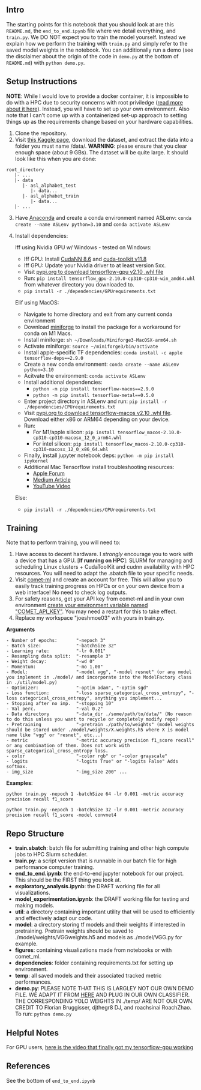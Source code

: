 ## **Intro**

The starting points for this notebook that you should look at are this `README.md`, the `end_to_end.ipynb` file where we detail everything, and `train.py`. We DO NOT expect you to train the model yourself. Instead we explain how we perform the training with `train.py` and simply refer to the saved model weights in the notebook. You can additionally run a demo (see the disclaimer about the origin of the code in `demo.py` at the bottom of `README.md`) with `python demo.py`.

## **Setup Instructions**

**NOTE**: While I would love to provide a docker container, it is impossible to do with a HPC due to security concerns with root priviledge ([read more about it here](https://waterprogramming.wordpress.com/2022/05/25/containerizing-your-code-for-hpc-docker-singularity/)). Instead, you will have to set up your own environment. Also note that I can't come up with a containerized set-up approach to setting things up as the
requirements change based on your hardware capabilities.

1. Clone the repository.
2. Visit [this Kaggle page](https://www.kaggle.com/datasets/grassknoted/asl-alphabet), download the dataset, and extract the data into a folder you must name /data/. **WARNING**: please ensure that you clear enough space (about 9 GBs). The dataset will be quite large. It should look like this when you are done:

```
root_directory
   |- ...
   |- data
      |- asl_alphabet_test
         |- data...
      |- asl_alphabet_train
         |- data...
   |- ...
```

3. Have [Anaconda](https://docs.anaconda.com/free/anaconda/install/) and create a conda environment named ASLenv: `conda create --name ASLenv python=3.10` and `conda activate ASLenv`
4. Install dependencies:

   Iff using Nvidia GPU w/ Windows - tested on Windows:

   - Iff GPU: Install [CudaNN 8.6](https://developer.nvidia.com/cudnn-downloads) and [cuda-toolkit v11.8](https://developer.nvidia.com/cuda-downloads)
   - Iff GPU: Update your Nvidia driver to at least version 5xx.
   - Visit [pypi.org to download tensorflow-gpu v2.10 .whl file](https://pypi.org/project/tensorflow-gpu/2.10.0/)
   - Run: `pip install tensorflow_gpu-2.10.0-cp310-cp310-win_amd64.whl` from whatever directory you downloaded to.
   - `pip install -r ./dependencies/GPUrequirements.txt`

   Elif using MacOS:

   - Navigate to home directory and exit from any current conda environment
   - Download [miniforge](https://github.com/conda-forge/miniforge/releases/latest/download/Miniforge3-MacOSX-arm64.sh) to install the package for a workaround for conda on M1 Macs.
   - Install miniforge: `sh ~/Downloads/Miniforge3-MacOSX-arm64.sh`
   - Activate miniforge: `source ~/miniforge3/bin/activate`
   - Install apple-specific TF dependencies: `conda install -c apple tensorflow-deps==2.9.0`
   - Create a new conda environment: `conda create --name ASLenv python=3.10`
   - Acitvate the environment: `conda activate ASLenv`
   - Install additional dependencies:
     - `python -m pip install tensorflow-macos==2.9.0`
     - `python -m pip install tensorflow-metal==0.5.0`
   - Enter project directory in ASLenv and run: `pip install -r ./dependencies/CPUrequirements.txt`
   - Visit [pypi.org to download tensorflow-macos v2.10 .whl file](https://pypi.org/project/tensorflow-macos/2.10.0/). Download either x86 or ARM64 depending on your device.
   - Run:
     - For M1/apple silicon: `pip install tensorflow_macos-2.10.0-cp310-cp310-macosx_12_0_arm64.whl`
     - For intel silicon: `pip install tensorflow_macos-2.10.0-cp310-cp310-macosx_12_0_x86_64.whl`
   - Finally, install jupyter notebook deps: `python -m pip install ipykernel`
   - Additional Mac Tensorflow install troubleshooting resources:
     - [Apple Forum](https://forums.developer.apple.com/forums/thread/689300)
     - [Medium Article](https://medium.com/geekculture/installing-tensorflow-on-apple-silicon-84a28050d784)
     - [YouTube Video](https://www.youtube.com/watch?v=WFIZn6titnc)

   Else:

   - `pip install -r ./dependencies/CPUrequirements.txt`

## **Training**

Note that to perform training, you will need to:

1.  Have access to decent hardware. I _strongly_ encourage you to work with a device that has a GPU. [**If running on HPC**]: SLURM for managing and scheduling Linux clusters + CudaToolKit and cudnn availability with HPC resources. You will need to adapt the .sbatch file to your specific needs.
2.  Visit [comet-ml](https://www.comet.com/site/) and create an account for free. This will allow you to easily track training progress on HPCs or on your own device from a web interface! No need to check log outputs.
3.  For safety reasons, get your API key from comet-ml and in your own environment [create your environment variable named "COMET_API_KEY"](https://networkdirection.net/python/resources/env-variable/). You may need a restart for this to take effect.
4.  Replace my workspace "joeshmoe03" with yours in train.py.

**Arguments**

```
- Number of epochs:       "-nepoch 3"
- Batch size:             "-batchSize 32"
- Learning rate:          "-lr 0.001"
- Resampling data split:  "-resample 3"
- Weight decay:           "-wd 0"
- Momentum:               "-mo 1.00"
- Model:                  "-model vgg", "-model resnet" (or any model you implement in ./model/ and incorporate into the ModelFactory class in ./util/model.py)
- Optimizer:              "-optim adam", "-optim sgd"
- Loss function:          "-loss sparse_categorical_cross_entropy", "-loss categorical_cross_entropy", anything you implement...
- Stopping after no imp.  "-stopping 10"
- Val perc.               "-val 0.2"
- Data directory          "-data_dir ./some/path/to/data/" (No reason to do this unless you want to recycle or completely modify repo)
- Pretraining             "-pretrain ./path/to/weights" (model weights should be stored under ./model/weights/X.weights.h5 where X is model name like "vgg" or "resnet", etc...)
- metric                  "-metric accuracy precision f1_score recall" or any combination of them. Does not work with sparse_categorical_cross_entropy loss.
- color                   "-color rgb" or "-color grayscale"
- logits                  "-logits True" or "-logits False" Adds softmax.
- img_size                "-img_size 200" ...
```

**Examples**:

`python train.py -nepoch 1 -batchSize 64 -lr 0.001 -metric accuracy precision recall f1_score`

`python train.py -nepoch 1 -batchSize 32 -lr 0.001 -metric accuracy precision recall f1_score -model convnet4`

## **Repo Structure**

- **train.sbatch**: batch file for submitting training and other high compute jobs to HPC Slurm scheduler.
- **train.py**: a script version that is runnable in our batch file for high performance computer training.
- **end_to_end.ipynb**: the end-to-end jupyter notebook for our project. This should be the FIRST thing you look at.
- **exploratory_analysis.ipynb**: the DRAFT working file for all visualizations.
- **model_experimentation.ipynb**: the DRAFT working file for testing and making models.
- **util**: a directory containing important utility that will be used to efficiently and effectively adapt our code.
- **model**: a directory storing tf models and their weights if interested in pretraining. Pretrain weights should be saved to ./model/weights/VGGweights.h5 and models as ./model/VGG.py for example.
- **figures**: containing visualizations made from notebooks or with comet_ml.
- **dependencies**: folder containing requirements.txt for setting up environment.
- **temp**: all saved models and their associated tracked metric performances.
- **demo.py**: PLEASE NOTE THAT THIS IS LARGLEY NOT OUR OWN DEMO FILE. WE ADAPT IT FROM [HERE](https://github.com/cansik/yolo-hand-detection/blob/master/yolo.py) AND PLUG IN OUR OWN CLASSIFIER. THE CORRESPONDING YOLO WEIGHTS IN ./temp/ ARE NOT OUR OWN. CREDIT TO Florian Bruggisser, djthegr8 DJ, and roachsinai RoachZhao. To run: `python demo.py`

## **Helpful Notes**

For GPU users, [here is the video that finally got my tensorflow-gpu working](https://www.youtube.com/watch?v=NrJz3ACosJA)

## **References**

See the bottom of `end_to_end.ipynb`
